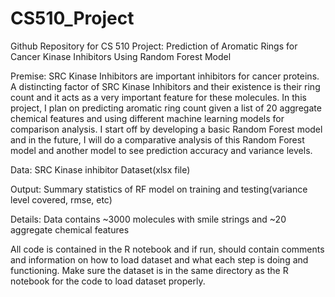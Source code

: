 # CS510_Project
Github Repository for CS 510 Project: Prediction of Aromatic Rings for Cancer Kinase Inhibitors Using Random Forest Model

Premise: SRC Kinase Inhibitors are important inhibitors for cancer proteins. A distincting factor of SRC Kinase Inhibitors and their existence is their ring count
and it acts as a very important feature for these molecules. In this project, I plan on predicting aromatic ring count given a list of 20 aggregate chemical features 
and using different machine learning models for comparison analysis. I start off by developing a basic Random Forest model and in the future, I will do a comparative 
analysis of this Random Forest model and another model to see prediction accuracy and variance levels. 

Data: SRC Kinase inhibitor Dataset(xlsx file)

Output: Summary statistics of RF model on training and testing(variance level covered, rmse, etc)

Details: Data contains ~3000 molecules with smile strings and ~20 aggregate chemical features

All code is contained in the R notebook and if run, should contain comments and information on how to load dataset and what each step is doing and functioning. Make sure the dataset is in the same directory as the R notebook for the code to load dataset properly. 
